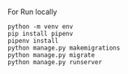 For Run locally
```
python -m venv env
pip install pipenv
pipenv install
python manage.py makemigrations
python manage.py migrate
python manage.py runserver
```


